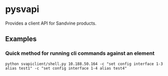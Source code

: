 # pysvapi

Provides a client API for Sandvine products.

## Examples

### Quick method for running cli commands against an element
`python svapiclient/shell.py 10.188.50.164 -c "set config interface 1-3 alias test1" -c "set config interface 1-4 alias test4"`
